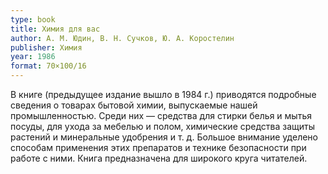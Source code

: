 ```yaml
---
type: book
title: Химия для вас
author: А. М. Юдин, В. Н. Сучков, Ю. А. Коростелин
publisher: Химия
year: 1986
format: 70×100/16
---
```


В книге (предыдущее издание вышло в 1984 г.) приводятся подробные сведения о товарах бытовой химии, выпускаемые нашей промышленностью. Среди них — средства для стирки белья и мытья посуды, для ухода за мебелью и полом, химические средства защиты растений и минеральные удобрения и т. д. Большое внимание уделено способам применения этих препаратов и технике безопасности при работе с ними.
Книга предназначена для широкого круга читателей.
